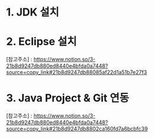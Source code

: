 # 1. JDK 설치
# 2. Eclipse 설치
[참고주소] : https://www.notion.so/3-21b8d9247db880ed8440e4bfda0a7448?source=copy_link#21b8d9247db88085af22d1a51b7e27f3


# 3. Java Project & Git 연동
[참고주소] : https://www.notion.so/3-21b8d9247db880ed8440e4bfda0a7448?source=copy_link#21b8d9247db8802ca160fd7a6bcbfc39
